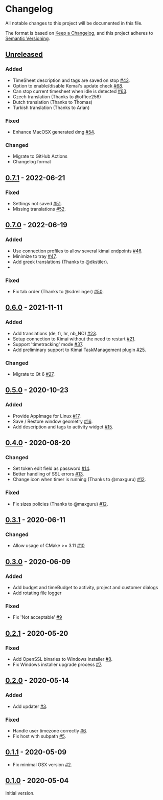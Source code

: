 # Changelog
All notable changes to this project will be documented in this file.

The format is based on [Keep a Changelog](https://keepachangelog.com/en/1.0.0/),
and this project adheres to [Semantic Versioning](https://semver.org/spec/v2.0.0.html).

## [Unreleased]

### Added
- TimeSheet description and tags are saved on stop [#43](https://github.com/AlexandrePTJ/kemai/issues/43).
- Option to enable/disable Kemai's update check [#68](https://github.com/AlexandrePTJ/kemai/issues/68).
- Can stop current timesheet when idle is detected [#63](https://github.com/AlexandrePTJ/kemai/issues/63).
- Czech translation (Thanks to @office256) 
- Dutch translation (Thanks to Thomas)
- Turkish translation (Thanks to Arian)

### Fixed
- Enhance MacOSX generated dmg [#54](https://github.com/AlexandrePTJ/kemai/issues/54).

### Changed
- Migrate to GitHub Actions
- Changelog format


## [0.7.1] - 2022-06-21

### Fixed
- Settings not saved [#51](https://github.com/AlexandrePTJ/kemai/issues/51).
- Missing translations [#52](https://github.com/AlexandrePTJ/kemai/issues/52).


## [0.7.0] - 2022-06-19

### Added
- Use connection profiles to allow several kimai endpoints [#46](https://github.com/AlexandrePTJ/kemai/issues/46).
- Minimize to tray [#47](https://github.com/AlexandrePTJ/kemai/issues/47).
- Add greek translations (Thanks to @dkstiler).
- 
### Fixed
- Fix tab order (Thanks to @sdreilinger) [#50](https://github.com/AlexandrePTJ/kemai/issues/50).


## [0.6.0] - 2021-11-11

### Added
- Add translations (de, fr, hr, nb_NO) [#23](https://github.com/AlexandrePTJ/kemai/issues/23).
- Setup connection to Kimai without the need to restart [#21](https://github.com/AlexandrePTJ/kemai/issues/21).
- Support 'timetracking' mode [#37](https://github.com/AlexandrePTJ/kemai/issues/37).
- Add preliminary support to Kimai TaskManagement plugin [#25](https://github.com/AlexandrePTJ/kemai/issues/25). 

### Changed
- Migrate to Qt 6 [#27](https://github.com/AlexandrePTJ/kemai/issues/27).


## [0.5.0] - 2020-10-23

### Added
- Provide AppImage for Linux [#17](https://github.com/AlexandrePTJ/kemai/issues/17).
- Save / Restore window geometry [#16](https://github.com/AlexandrePTJ/kemai/issues/16).
- Add description and tags to activity widget [#15](https://github.com/AlexandrePTJ/kemai/issues/15).


## [0.4.0] - 2020-08-20

### Changed
- Set token edit field as password [#14](https://github.com/AlexandrePTJ/kemai/issues/14).
- Better handling of SSL errors [#13](https://github.com/AlexandrePTJ/kemai/issues/13).
- Change icon when timer is running (Thanks to @maxguru) [#12](https://github.com/AlexandrePTJ/kemai/pull/12).

### Fixed
- Fix sizes policies (Thanks to @maxguru) [#12](https://github.com/AlexandrePTJ/kemai/pull/12).


## [0.3.1] - 2020-06-11

### Changed
- Allow usage of CMake >= 3.11 [#10](https://github.com/AlexandrePTJ/kemai/issues/10)


## [0.3.0] - 2020-06-09

### Added
- Add budget and timeBudget to activity, project and customer dialogs
- Add rotating file logger

### Fixed
- Fix 'Not acceptable' [#9](https://github.com/AlexandrePTJ/kemai/issues/9)


## [0.2.1] - 2020-05-20

### Fixed
- Add OpenSSL binaries to Windows installer [#8](https://github.com/AlexandrePTJ/kemai/issues/8).
- Fix Windows installer upgrade process [#7](https://github.com/AlexandrePTJ/kemai/issues/7).


## [0.2.0] - 2020-05-14

### Added
- Add updater [#3](https://github.com/AlexandrePTJ/kemai/issues/3).

### Fixed
- Handle user timezone correctly [#6](https://github.com/AlexandrePTJ/kemai/issues/6).
- Fix host with subpath [#5](https://github.com/AlexandrePTJ/kemai/issues/5).


## [0.1.1] - 2020-05-09

- Fix minimal OSX version [#2](https://github.com/AlexandrePTJ/kemai/issues/2).


## [0.1.0] - 2020-05-04

Initial version.


[Unreleased]: https://github.com/AlexandrePTJ/kemai/compare/0.7.1...HEAD
[0.7.1]: https://github.com/AlexandrePTJ/kemai/compare/0.7.0...0.7.1
[0.7.0]: https://github.com/AlexandrePTJ/kemai/compare/0.6.0...0.7.0
[0.6.0]: https://github.com/AlexandrePTJ/kemai/compare/0.5.0...0.6.0
[0.5.0]: https://github.com/AlexandrePTJ/kemai/compare/0.4.0...0.5.0
[0.4.0]: https://github.com/AlexandrePTJ/kemai/compare/0.3.1...0.4.0
[0.3.1]: https://github.com/AlexandrePTJ/kemai/compare/0.3.0...0.3.1
[0.3.0]: https://github.com/AlexandrePTJ/kemai/compare/0.2.1...0.3.0
[0.2.1]: https://github.com/AlexandrePTJ/kemai/compare/0.2.0...0.2.1
[0.2.0]: https://github.com/AlexandrePTJ/kemai/compare/0.1.1...0.2.0
[0.1.1]: https://github.com/AlexandrePTJ/kemai/compare/0.1.0...0.1.1
[0.1.0]: https://github.com/AlexandrePTJ/kemai/releases/tag/0.1.0
